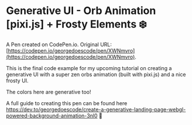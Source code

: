 # Generative UI - Orb Animation [pixi.js] + Frosty Elements ❄️

A Pen created on CodePen.io. Original URL: [https://codepen.io/georgedoescode/pen/XWNmvro](https://codepen.io/georgedoescode/pen/XWNmvro).

This is the final code example for my upcoming tutorial on creating a generative UI with a super zen orbs animation (built with pixi.js) and a nice frosty UI. 

The colors here are generative too! 

A full guide to creating this pen can be found here https://dev.to/georgedoescode/create-a-generative-landing-page-webgl-powered-background-animation-3nl0 🚀
